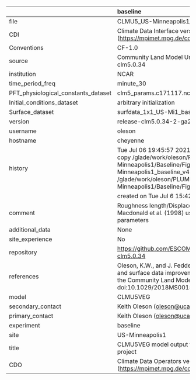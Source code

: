 |                                     | baseline                                                                                                                                                                                                                                    |
|:------------------------------------|:--------------------------------------------------------------------------------------------------------------------------------------------------------------------------------------------------------------------------------------------|
| file                                | CLMU5_US-Minneapolis1_baseline_v4.nc                                                                                                                                                                                                        |
| CDI                                 | Climate Data Interface version 1.9.9 (https://mpimet.mpg.de/cdi)                                                                                                                                                                            |
| Conventions                         | CF-1.0                                                                                                                                                                                                                                      |
| source                              | Community Land Model Urban version 5 - release-clm5.0.34                                                                                                                                                                                    |
| institution                         | NCAR                                                                                                                                                                                                                                        |
| time_period_freq                    | minute_30                                                                                                                                                                                                                                   |
| PFT_physiological_constants_dataset | clm5_params.c171117.nc                                                                                                                                                                                                                      |
| Initial_conditions_dataset          | arbitrary initialization                                                                                                                                                                                                                    |
| Surface_dataset                     | surfdata_1x1_US-Mi1_baseline_simyr2000_c210622.nc                                                                                                                                                                                           |
| version                             | release-clm5.0.34-2-ga2989b04                                                                                                                                                                                                               |
| username                            | oleson                                                                                                                                                                                                                                      |
| hostname                            | cheyenne                                                                                                                                                                                                                                    |
| history                             | Tue Jul 06 19:45:57 2021: cdo -f nc4 -z zip -b F32 copy /glade/work/oleson/PLUMBER/PLUMBER/US-Minneapolis1/Baseline/Figure5/CLMU5_US-Minneapolis1_baseline_v4.nc /glade/work/oleson/PLUMBER/PLUMBER/US-Minneapolis1/Baseline/Figure5/tmp.nc |
|                                     | created on Tue Jul  6 15:42:59 MDT 2021                                                                                                                                                                                                     |
| comment                             | Roughness length/Displacement height derived from Macdonald et al. (1998) using provided baseline input parameters                                                                                                                          |
| additional_data                     | None                                                                                                                                                                                                                                        |
| site_experience                     | No                                                                                                                                                                                                                                          |
| repository                          | https://github.com/ESCOMP/CTSM/releases/tag/release-clm5.0.34                                                                                                                                                                               |
| references                          | Oleson, K.W., and J. Feddema, 2019: Parameterization and surface data improvements and new capabilities for the Community Land Model Urban (CLMU), JAMES, 11, doi:10.1029/2018MS001586.                                                     |
| model                               | CLMU5VEG                                                                                                                                                                                                                                    |
| secondary_contact                   | Keith Oleson (oleson@ucar.edu)                                                                                                                                                                                                              |
| primary_contact                     | Keith Oleson (oleson@ucar.edu)                                                                                                                                                                                                              |
| experiment                          | baseline                                                                                                                                                                                                                                    |
| site                                | US-Minneapolis1                                                                                                                                                                                                                             |
| title                               | CLMU5VEG model output for the Urban-PLUMBER project                                                                                                                                                                                         |
| CDO                                 | Climate Data Operators version 1.9.9 (https://mpimet.mpg.de/cdo)                                                                                                                                                                            |
